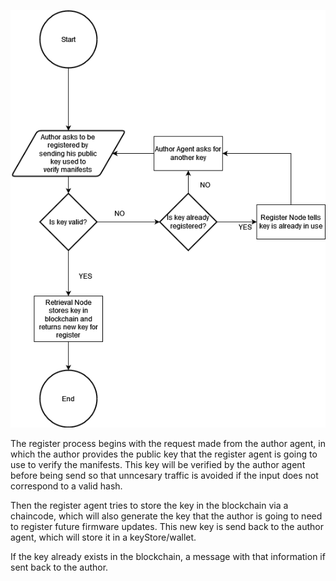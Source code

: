 ![Register Flow Chart](RegisterFlowChart.drawio.png?raw=true "Register Author")

The register process begins with the request made from the author agent, 
in which the author provides the public key that the register agent is going to
use to verify the manifests. This key will be verified by the author agent before 
being send so that unncesary traffic is avoided if the input does not correspond
to a valid hash.

Then the register agent tries to store the key in the blockchain via a chaincode,
which will also generate the key that the author is going to need to register
future firmware updates. This new key is send back to the author agent, which
will store it in a keyStore/wallet.

If the key already exists in the blockchain, a message with that information if
sent back to the author.